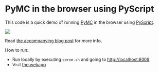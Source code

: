 # PyMC in the browser using PyScript

This code is a quick demo of running [PyMC](https://pymc.io) in the browser using [PyScript](https://pyscript.net).

<img src="pymc-browser.gif"/>

Read [the accompanying blog post](https://www.pymc-labs.io/blog-posts/pymc-in-browser/) for more info.

How to run:
* Run locally by executing `serve.sh` and going to [http://localhost:8009](http://localhost:8009)
* Visit <a href="https://twiecki.io/pymc-in-browser.html" target="_blank">[the webapp](https://twiecki.io/pymc-in-browser.html)</a>